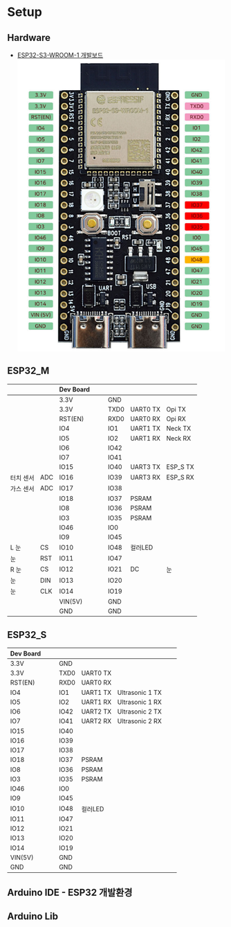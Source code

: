 # Setup

## Hardware

- [ESP32-S3-WROOM-1 개발보드](https://smartstore.naver.com/bneware/products/6729229592)
    ![img](./ESP32-S3-WROOM-1%20dev%20board.png)


## ESP32_M

|           |     | Dev Board |   |   |      |          |          |
|-----------|-----|-----------|---|---|------|----------|----------|
|           |     | 3.3V      |   |   | GND  |          |          |
|           |     | 3.3V      |   |   | TXD0 | UART0 TX | Opi TX   |
|           |     | RST(EN)   |   |   | RXD0 | UART0 RX | Opi RX   |
|           |     | IO4       |   |   | IO1  | UART1 TX | Neck TX  |
|           |     | IO5       |   |   | IO2  | UART1 RX | Neck RX  |
|           |     | IO6       |   |   | IO42 |          |          |
|           |     | IO7       |   |   | IO41 |          |          |
|           |     | IO15      |   |   | IO40 | UART3 TX | ESP_S TX |
| 터치 센서 | ADC | IO16      |   |   | IO39 | UART3 RX | ESP_S RX |
| 가스 센서 | ADC | IO17      |   |   | IO38 |          |          |
|           |     | IO18      |   |   | IO37 | PSRAM    |          |
|           |     | IO8       |   |   | IO36 | PSRAM    |          |
|           |     | IO3       |   |   | IO35 | PSRAM    |          |
|           |     | IO46      |   |   | IO0  |          |          |
|           |     | IO9       |   |   | IO45 |          |          |
| L 눈      | CS  | IO10      |   |   | IO48 | 컬러LED  |          |
| 눈        | RST | IO11      |   |   | IO47 |          |          |
| R 눈      | CS  | IO12      |   |   | IO21 | DC       | 눈       |
| 눈        | DIN | IO13      |   |   | IO20 |          |          |
| 눈        | CLK | IO14      |   |   | IO19 |          |          |
|           |     | VIN(5V)   |   |   | GND  |          |          |
|           |     | GND       |   |   | GND  |          |          |

## ESP32_S

| Dev Board |   |   |      |          |                 |   |   |
|-----------|---|---|------|----------|-----------------|---|---|
| 3.3V      |   |   | GND  |          |                 |   |   |
| 3.3V      |   |   | TXD0 | UART0 TX |                 |   |   |
| RST(EN)   |   |   | RXD0 | UART0 RX |                 |   |   |
| IO4       |   |   | IO1  | UART1 TX | Ultrasonic 1 TX |   |   |
| IO5       |   |   | IO2  | UART1 RX | Ultrasonic 1 RX |   |   |
| IO6       |   |   | IO42 | UART2 TX | Ultrasonic 2 TX |   |   |
| IO7       |   |   | IO41 | UART2 RX | Ultrasonic 2 RX |   |   |
| IO15      |   |   | IO40 |          |                 |   |   |
| IO16      |   |   | IO39 |          |                 |   |   |
| IO17      |   |   | IO38 |          |                 |   |   |
| IO18      |   |   | IO37 | PSRAM    |                 |   |   |
| IO8       |   |   | IO36 | PSRAM    |                 |   |   |
| IO3       |   |   | IO35 | PSRAM    |                 |   |   |
| IO46      |   |   | IO0  |          |                 |   |   |
| IO9       |   |   | IO45 |          |                 |   |   |
| IO10      |   |   | IO48 | 컬러LED  |                 |   |   |
| IO11      |   |   | IO47 |          |                 |   |   |
| IO12      |   |   | IO21 |          |                 |   |   |
| IO13      |   |   | IO20 |          |                 |   |   |
| IO14      |   |   | IO19 |          |                 |   |   |
| VIN(5V)   |   |   | GND  |          |                 |   |   |
| GND       |   |   | GND  |          |                 |   |   |



## Arduino IDE - ESP32 개발환경


## Arduino Lib

